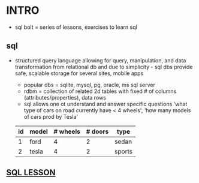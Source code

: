 # INTRO
- sql bolt = series of lessons, exercises to learn sql
## sql
- structured query language allowing for query, manipulation, and data transformation from relational db and due to simplicity - sql dbs provide safe, scalable storage for several sites, mobile apps
    - popular dbs = sqlite, mysql, pg, oracle, ms sql server
    - rdbm = collection of related 2d tables with fixed # of columns (attributes/properties), data rows
    - sql allows one ot understand and answer specific questions 'what type of cars on road currently have < 4 wheels', 'how many models of cars prod by Tesla'

    | id | model | # wheels | # doors | type |
    | ----- | ----- | ----- | ----- | ----- |
    | 1 | ford | 4 | 2 | sedan |
    | 2 | tesla | 4 | 2 | sports |

## [SQL LESSON](intro.sql)
